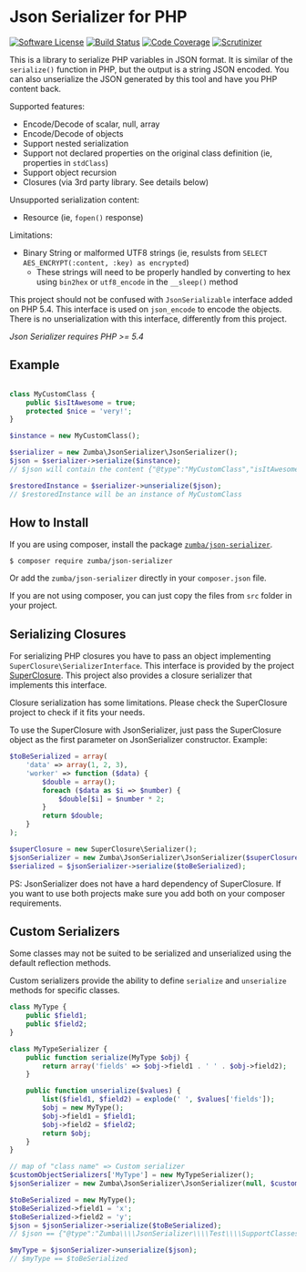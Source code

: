 # Json Serializer for PHP

[![Software License](https://img.shields.io/badge/license-MIT-brightgreen.svg?style=flat-square)](LICENSE.txt)
[![Build Status](https://img.shields.io/travis/zumba/json-serializer/master.svg?style=flat-square)](https://travis-ci.org/zumba/json-serializer)
[![Code Coverage](https://img.shields.io/coveralls/zumba/json-serializer/master.svg)](https://coveralls.io/github/zumba/json-serializer)
[![Scrutinizer](https://scrutinizer-ci.com/g/zumba/json-serializer/badges/quality-score.png?b=master)](https://scrutinizer-ci.com/g/zumba/json-serializer/)

This is a library to serialize PHP variables in JSON format. It is similar of the `serialize()` function in PHP,
but the output is a string JSON encoded. You can also unserialize the JSON generated by this tool and have you
PHP content back.

Supported features:
- Encode/Decode of scalar, null, array
- Encode/Decode of objects
- Support nested serialization
- Support not declared properties on the original class definition (ie, properties in `stdClass`)
- Support object recursion
- Closures (via 3rd party library. See details below)

Unsupported serialization content:
- Resource (ie, `fopen()` response)

Limitations:
- Binary String or malformed UTF8 strings (ie, resulsts from `SELECT AES_ENCRYPT(:content, :key) as encrypted`)
	- These strings will need to be properly handled by converting to hex using `bin2hex` or `utf8_encode` in the `__sleep()` method

This project should not be confused with `JsonSerializable` interface added on PHP 5.4. This interface is used on
`json_encode` to encode the objects. There is no unserialization with this interface, differently from this project.

*Json Serializer requires PHP >= 5.4*

## Example

```php

class MyCustomClass {
	public $isItAwesome = true;
	protected $nice = 'very!';
}

$instance = new MyCustomClass();

$serializer = new Zumba\JsonSerializer\JsonSerializer();
$json = $serializer->serialize($instance);
// $json will contain the content {"@type":"MyCustomClass","isItAwesome":true,"nice":"very!"}

$restoredInstance = $serializer->unserialize($json);
// $restoredInstance will be an instance of MyCustomClass
```

## How to Install

If you are using composer, install the package [`zumba/json-serializer`](https://packagist.org/packages/zumba/json-serializer).

```
$ composer require zumba/json-serializer
```

Or add the `zumba/json-serializer` directly in your `composer.json` file.

If you are not using composer, you can just copy the files from `src` folder in your project.

## Serializing Closures

For serializing PHP closures you have to pass an object implementing `SuperClosure\SerializerInterface`.
This interface is provided by the project [SuperClosure](https://github.com/jeremeamia/super_closure). This
project also provides a closure serializer that implements this interface.

Closure serialization has some limitations. Please check the SuperClosure project to check if it fits your
needs.

To use the SuperClosure with JsonSerializer, just pass the SuperClosure object as the first parameter
on JsonSerializer constructor. Example:

```php
$toBeSerialized = array(
	'data' => array(1, 2, 3),
	'worker' => function ($data) {
		$double = array();
		foreach ($data as $i => $number) {
			$double[$i] = $number * 2;
		}
		return $double;
	}
);

$superClosure = new SuperClosure\Serializer();
$jsonSerializer = new Zumba\JsonSerializer\JsonSerializer($superClosure);
$serialized = $jsonSerializer->serialize($toBeSerialized);
```

PS: JsonSerializer does not have a hard dependency of SuperClosure. If you want to use both projects
make sure you add both on your composer requirements.

## Custom Serializers

Some classes may not be suited to be serialized and unserialized using the default reflection methods.

Custom serializers provide the ability to define ```serialize``` and ```unserialize``` methods for specific classes.

```php
class MyType {
    public $field1;
    public $field2;
}

class MyTypeSerializer {
    public function serialize(MyType $obj) {
        return array('fields' => $obj->field1 . ' ' . $obj->field2);
    }

    public function unserialize($values) {
        list($field1, $field2) = explode(' ', $values['fields']);
        $obj = new MyType();
        $obj->field1 = $field1;
        $obj->field2 = $field2;
        return $obj;
    }
}

// map of "class name" => Custom serializer
$customObjectSerializers['MyType'] = new MyTypeSerializer();
$jsonSerializer = new Zumba\JsonSerializer\JsonSerializer(null, $customObjectSerializers);

$toBeSerialized = new MyType();
$toBeSerialized->field1 = 'x';
$toBeSerialized->field2 = 'y';
$json = $jsonSerializer->serialize($toBeSerialized);
// $json == {"@type":"Zumba\\\\JsonSerializer\\\\Test\\\\SupportClasses\\\\MyType","fields":"x y"}

$myType = $jsonSerializer->unserialize($json);
// $myType == $toBeSerialized
```
